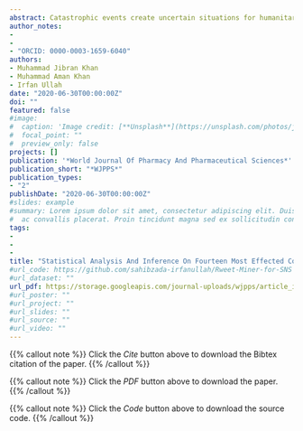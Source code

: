 ```yaml
---
abstract: Catastrophic events create uncertain situations for humanitarian organizations locating and providing aid to affected people. Many people turn to social media during disasters for requesting help and/or providing relief to others. However, the majority of social media posts seeking help could not properly be detected and remained concealed because often they are noisy and ill-formed. Existing systems lack in planning an effective strategy for tweet preprocessing and grasping the contexts of tweets. This research, first of all, formally defines request tweets in the context of social networking sites, hereafter rweets, along with their different primary types and sub-types. Our main contributions are the identification and categorization of rweets. For rweet identification, we employ two approaches, namely a rule-based and logistic regression, and show their high precision and F1 scores. The rweets classification into sub-types such as medical, food, shelter, using logistic regression shows promising results and outperforms exiting works. Finally, we introduce an architecture to store intermediate data to accelerate the development process of the machine learning classifiers.
author_notes:
-
-
- "ORCID: 0000-0003-1659-6040"
authors:
- Muhammad Jibran Khan
- Muhammad Aman Khan
- Irfan Ullah
date: "2020-06-30T00:00:00Z"
doi: ""
featured: false
#image:
#  caption: 'Image credit: [**Unsplash**](https://unsplash.com/photos/jdD8gXaTZsc)'
#  focal_point: ""
#  preview_only: false
projects: []
publication: '*World Journal Of Pharmacy And Pharmaceutical Sciences*'
publication_short: "*WJPPS*"
publication_types:
- "2"
publishDate: "2020-06-30T00:00:00Z"
#slides: example
#summary: Lorem ipsum dolor sit amet, consectetur adipiscing elit. Duis posuere tellus
#  ac convallis placerat. Proin tincidunt magna sed ex sollicitudin condimentum.
tags:
- 
- 
- 
title: "Statistical Analysis And Inference On Fourteen Most Effected Countries On Polio Data: A Ecological Study"
#url_code: https://github.com/sahibzada-irfanullah/Rweet-Miner-for-SNS
#url_dataset: ""
url_pdf: https://storage.googleapis.com/journal-uploads/wjpps/article_issue/1593498733.pdf
#url_poster: ""
#url_project: ""
#url_slides: ""
#url_source: ""
#url_video: ""
---
```

{{% callout note %}}
Click the *Cite* button above to download the Bibtex citation of the paper.
{{% /callout %}}

{{% callout note %}}
Click the *PDF* button above to download the paper.
{{% /callout %}}

{{% callout note %}}
Click the *Code* button above to download the source code.
{{% /callout %}}

